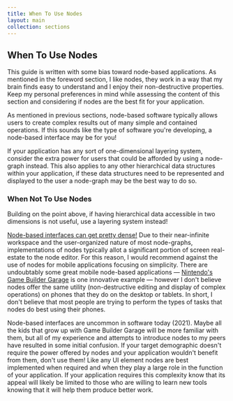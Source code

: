 ```yaml
---
title: When To Use Nodes
layout: main
collection: sections
---
```


## When To Use Nodes

This guide is written with some bias toward node-based applications.  As mentioned in the foreword section, I like nodes, they work in a way that my brain finds easy to understand and I enjoy their non-destructive properties.  Keep my personal preferences in mind while assessing the content of this section and considering if nodes are the best fit for your application.

As mentioned in previous sections, node-based software typically allows users to create complex results out of many simple and contained operations.  If this sounds like the type of software you're developing, a node-based interface may be for you!

If your application has any sort of one-dimensional layering system, consider the extra power for users that could be afforded by using a node-graph instead.  This also applies to any other hierarchical data structures within your application, if these data structures need to be represented and displayed to the user a node-graph may be the best way to do so.

### When Not To Use Nodes

Building on the point above, if having hierarchical data accessible in two dimensions is not useful, use a layering system instead!

[Node-based interfaces can get pretty dense!](https://scriptsofanotherdimension.tumblr.com/)  Due to their near-infinite workspace and the user-organized nature of most node-graphs, implementations of nodes typically allot a significant portion of screen real-estate to the node editor.  For this reason, I would recommend against the use of nodes for mobile applications focusing on simplicity.  There are undoubtably some great mobile node-based applications — [Nintendo's Game Builder Garage](https://www.youtube.com/watch?v=9obygTJVG_g) is one innovative example — however I don't believe nodes offer the same utility (non-destructive editing and display of complex operations) on phones that they do on the desktop or tablets.  In short, I don't believe that most people are trying to perform the types of tasks that nodes do best using their phones.

Node-based interfaces are uncommon in software today (2021).  Maybe all the kids that grow up with Game Builder Garage will be more familiar with them, but all of my experience and attempts to introduce nodes to my peers have resulted in some initial confusion.  If your target demographic doesn't require the power offered by nodes and your application wouldn't benefit from them, don't use them!  Like any UI element nodes are best implemented when required and when they play a large role in the function of your application.  If your application requires this complexity know that its appeal will likely be limited to those who are willing to learn new tools knowing that it will help them produce better work.